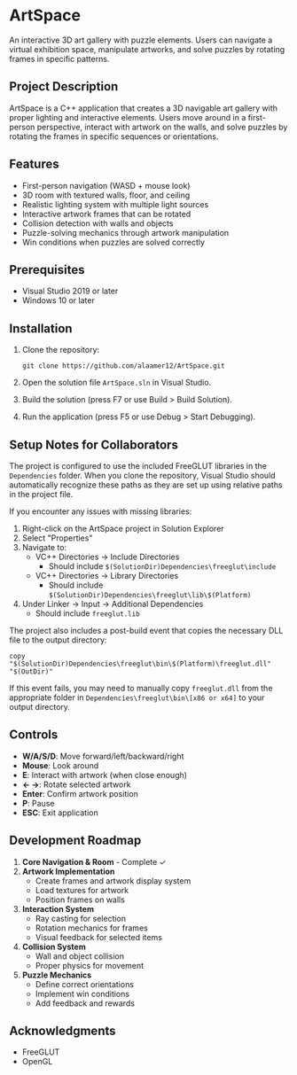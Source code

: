 # ArtSpace

An interactive 3D art gallery with puzzle elements. Users can navigate a virtual exhibition space, manipulate artworks, and solve puzzles by rotating frames in specific patterns.

## Project Description

ArtSpace is a C++ application that creates a 3D navigable art gallery with proper lighting and interactive elements. Users move around in a first-person perspective, interact with artwork on the walls, and solve puzzles by rotating the frames in specific sequences or orientations.

## Features

- First-person navigation (WASD + mouse look)
- 3D room with textured walls, floor, and ceiling
- Realistic lighting system with multiple light sources
- Interactive artwork frames that can be rotated
- Collision detection with walls and objects
- Puzzle-solving mechanics through artwork manipulation
- Win conditions when puzzles are solved correctly

## Prerequisites

- Visual Studio 2019 or later
- Windows 10 or later

## Installation

1. Clone the repository:
   ```
   git clone https://github.com/alaamer12/ArtSpace.git
   ```

2. Open the solution file `ArtSpace.sln` in Visual Studio.

3. Build the solution (press F7 or use Build > Build Solution).

4. Run the application (press F5 or use Debug > Start Debugging).

## Setup Notes for Collaborators

The project is configured to use the included FreeGLUT libraries in the `Dependencies` folder. When you clone the repository, Visual Studio should automatically recognize these paths as they are set up using relative paths in the project file.

If you encounter any issues with missing libraries:

1. Right-click on the ArtSpace project in Solution Explorer
2. Select "Properties"
3. Navigate to:
   - VC++ Directories → Include Directories
     - Should include `$(SolutionDir)Dependencies\freeglut\include`
   - VC++ Directories → Library Directories
     - Should include `$(SolutionDir)Dependencies\freeglut\lib\$(Platform)`
4. Under Linker → Input → Additional Dependencies
   - Should include `freeglut.lib`

The project also includes a post-build event that copies the necessary DLL file to the output directory:
```
copy "$(SolutionDir)Dependencies\freeglut\bin\$(Platform)\freeglut.dll" "$(OutDir)"
```

If this event fails, you may need to manually copy `freeglut.dll` from the appropriate folder in `Dependencies\freeglut\bin\[x86 or x64]` to your output directory.

## Controls

- **W/A/S/D**: Move forward/left/backward/right
- **Mouse**: Look around
- **E**: Interact with artwork (when close enough)
- **← →**: Rotate selected artwork
- **Enter**: Confirm artwork position
- **P**: Pause
- **ESC**: Exit application

## Development Roadmap

1. **Core Navigation & Room** - Complete ✓
2. **Artwork Implementation**
   - Create frames and artwork display system
   - Load textures for artwork
   - Position frames on walls
3. **Interaction System**
   - Ray casting for selection
   - Rotation mechanics for frames
   - Visual feedback for selected items
4. **Collision System**
   - Wall and object collision
   - Proper physics for movement
5. **Puzzle Mechanics**
   - Define correct orientations
   - Implement win conditions
   - Add feedback and rewards

## Acknowledgments

- FreeGLUT
- OpenGL 